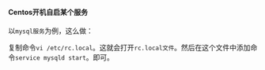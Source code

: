#### Centos开机自启某个服务

以`mysql服务`为例，这么做：

复制命令`vi /etc/rc.local`。这就会打开`rc.local文件`。然后在这个文件中添加命令`service mysqld start`。即可。